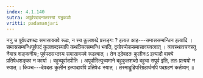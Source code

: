 ```yaml
---
index: 4.1.140
sutra: अपूर्वपदादन्यतरस्यां यड्ढकञौ
vritti: padamanjari
---
```


 ननु च पूर्वपदशब्दः समासावयवे रूढः, न स्य कुलशब्दे प्रसङ्गः ? इत्यत आह---समाससम्बन्धिन इत्यादि । समाससम्बन्धिपूर्वपदं कुलशब्दस्यापि कथञ्चित्सम्बन्धि भवति, द्वयोरप्येकसमासावयवत्वात् । व्यवस्थावचनस्तु नैवात्र शङ्कनीयः; पूर्वपदसभ्दस्य समासावयवे रूढत्वात् । तेन ठ्देवदतः कुलीनःऽ इत्यादौ वाक्ये प्रतिषेधशङ्का न कार्या । बहुच्पूर्वादपीति । अपूर्वादित्युच्यमाने बहुकुलशब्दो बहुचा सपूर्व इति, ततः प्रत्ययो न स्यात् । किञ्च---देवदतः कुलीन इत्यादावपि प्रतिषेधः स्यात् । तस्माद्रूढिपरिग्रहार्थमपि पदग्रहणं कर्तव्यम् ॥